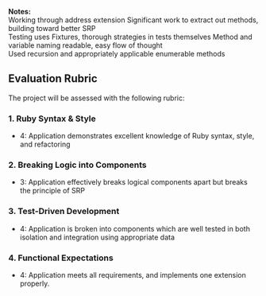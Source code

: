 **Notes:**  
Working through address extension
Significant work to extract out methods, building toward better SRP  
Testing uses Fixtures, thorough strategies in tests themselves
Method and variable naming readable, easy flow of thought  
Used recursion and appropriately applicable enumerable methods

## Evaluation Rubric

The project will be assessed with the following rubric:

### 1. Ruby Syntax & Style

* 4:  Application demonstrates excellent knowledge of Ruby syntax, style, and refactoring

### 2. Breaking Logic into Components

* 3: Application effectively breaks logical components apart but breaks the principle of SRP

### 3. Test-Driven Development

* 4: Application is broken into components which are well tested in both isolation and integration using appropriate data

### 4. Functional Expectations

* 4: Application meets all requirements, and implements one extension properly.
